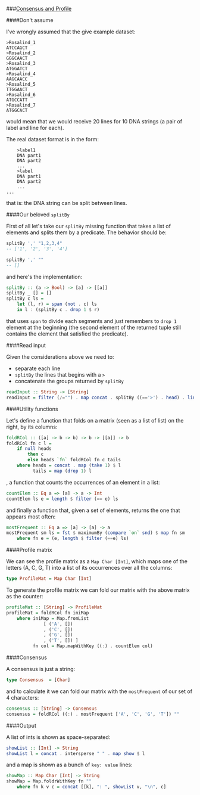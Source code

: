 ###[Consensus and Profile](http://rosalind.info/problems/cons/)

####Don't assume

I've wrongly assumed that the give example dataset:

```
>Rosalind_1
ATCCAGCT
>Rosalind_2
GGGCAACT
>Rosalind_3
ATGGATCT
>Rosalind_4
AAGCAACC
>Rosalind_5
TTGGAACT
>Rosalind_6
ATGCCATT
>Rosalind_7
ATGGCACT
```

would mean that we would receive 20 lines for 10 DNA strings (a pair of label and line for each).

The real dataset format is in the form:

```
    >label1
    DNA part1
    DNA part2
    ...
    >label
    DNA part1
    DNA part2
    ...
...
```

that is: the DNA string can be split between lines.

####Our beloved `splitBy`

First of all let's take our `splitBy` missing function that takes a list of elements and splits them by a predicate. The behavior should be:

```haskell
splitBy ',' "1,2,3,4"
-- ['1', '2', '3', '4']

splitBy ',' ""
-- []
```

and here's the implementation:

```haskell
splitBy :: (a -> Bool) -> [a] -> [[a]]
splitBy _ [] = []
splitBy c ls = 
    let (l, r) = span (not . c) ls
    in l : (splitBy c . drop 1 $ r)
```

that uses `span` to divide each segments and just remembers to `drop 1` element at the beginning (the second element of the returned tuple still contains the element that satisfied the predicate).

####Read input

Given the considerations above we need to:

 - separate each line
 - `splitBy` the lines that begins with a `>`
 - concatenate the groups returned by `splitBy`

```haskell
readInput :: String -> [String]
readInput = filter (/="") . map concat . splitBy ((=='>') . head) . lines
```

####Utility functions

Let's define a function that folds on a matrix (seen as a list of list) on the right, by its columns:

```haskell
foldRCol :: ([a] -> b -> b) -> b -> [[a]] -> b
foldRCol fn c l =
    if null heads 
        then c
        else heads `fn` foldRCol fn c tails
    where heads = concat . map (take 1) $ l
          tails = map (drop 1) l
```

, a function that counts the occurrences of an element in a list:

```haskell
countElem :: Eq a => [a] -> a -> Int
countElem ls e = length $ filter (== e) ls
```

and finally a function that, given a set of elements, returns the one that appears most often:

```haskell
mostFrequent :: Eq a => [a] -> [a] -> a
mostFrequent sm ls = fst $ maximumBy (compare `on` snd) $ map fn sm
    where fn e = (e, length $ filter (==e) ls)
```

####Profile matrix

We can see the profile matrix as a `Map Char [Int]`, which maps one of the letters (A, C, G, T) into a list of its occurrences over all the columns:

```haskell
type ProfileMat = Map Char [Int]
```

To generate the profile matrix we can fold our matrix with the above matrix as the counter:

```haskell
profileMat :: [String] -> ProfileMat
profileMat = foldRCol fn iniMap 
    where iniMap = Map.fromList 
              [ ('A', [])
              , ('C', [])
              , ('G', [])
              , ('T', []) ]
          fn col = Map.mapWithKey ((:) . countElem col)
```

####Consensus

A consensus is just a string:

```haskell
type Consensus  = [Char]
```

and to calculate it we can fold our matrix with the `mostFrequent` of our set of 4 characters:

```haskell
consensus :: [String] -> Consensus
consensus = foldRCol ((:) . mostFrequent ['A', 'C', 'G', 'T']) ""
```

####Output

A list of ints is shown as space-separated:

```haskell
showList :: [Int] -> String
showList l = concat . intersperse " " . map show $ l
```

and a map is shown as a bunch of `key: value` lines:

```haskell
showMap :: Map Char [Int] -> String
showMap = Map.foldrWithKey fn ""
    where fn k v c = concat [[k], ": ", showList v, "\n", c]
```
